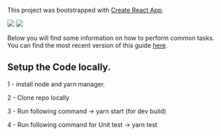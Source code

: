 This project was bootstrapped with [Create React App](https://github.com/facebookincubator/create-react-app).

<a href="https://codeclimate.com/github/ahtesham-quraish/hotel-app/maintainability"><img src="https://api.codeclimate.com/v1/badges/419422b8188042f994f2/maintainability" /></a>
<a href="https://codeclimate.com/github/ahtesham-quraish/hotel-app/test_coverage"><img src="https://api.codeclimate.com/v1/badges/419422b8188042f994f2/test_coverage" /></a>

Below you will find some information on how to perform common tasks.<br>
You can find the most recent version of this guide [here](https://github.com/facebookincubator/create-react-app/blob/master/packages/react-scripts/template/README.md).

## Setup the Code locally.

1 - install node and yarn manager.

2 - Clone repo locally

3 - Run following command -> yarn start (for dev build)

4 - Run following command for Unit test -> yarn test 

